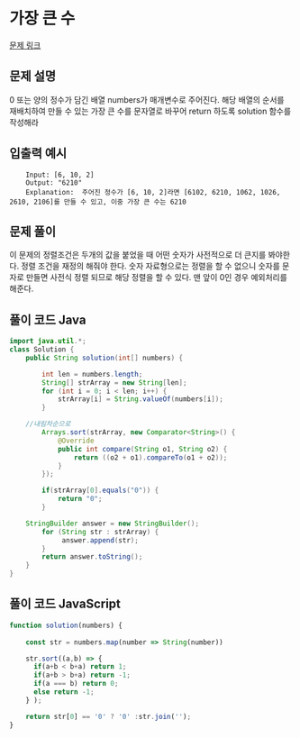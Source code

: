 # 가장 큰 수

[문제 링크](https://programmers.co.kr/learn/courses/30/lessons/42746)

## 문제 설명

0 또는 양의 정수가 담긴 배열 numbers가 매개변수로 주어진다. 해당 배열의 순서를 재배치하여 만들 수 있는 가장 큰 수를 문자열로 바꾸어 return 하도록 solution 함수를 작성해라

## 입출력 예시

```
	Input: [6, 10, 2]
	Output: "6210"
	Explanation:  주어진 정수가 [6, 10, 2]라면 [6102, 6210, 1062, 1026, 2610, 2106]를 만들 수 있고, 이중 가장 큰 수는 6210
```

## 문제 풀이

이 문제의 정렬조건은 두개의 값을 붙었을 때 어떤 숫자가 사전적으로 더 큰지를 봐야한다. 정렬 조건을 재정의 해줘야 한다. 숫자 자료형으로는 정렬을 할 수 없으니 숫자를 문자로 만들면 사전식 정렬 되므로 해당 정렬을 할 수 있다.
맨 앞이 0인 경우 예외처리를 해준다.

## 풀이 코드 Java

```java
import java.util.*;
class Solution {
    public String solution(int[] numbers) {

		int len = numbers.length;
		String[] strArray = new String[len];
		for (int i = 0; i < len; i++) {
			strArray[i] = String.valueOf(numbers[i]);
		}

    //내림차순으로
		Arrays.sort(strArray, new Comparator<String>() {
			@Override
			public int compare(String o1, String o2) {
				return ((o2 + o1).compareTo(o1 + o2));
			}
		});

		if(strArray[0].equals("0")) {
			return "0";
		}

    StringBuilder answer = new StringBuilder();
		for (String str : strArray) {
			 answer.append(str);
		}
		return answer.toString();
    }
}
```

## 풀이 코드 JavaScript

```js
function solution(numbers) {
  
    const str = numbers.map(number => String(number))

    str.sort((a,b) => { 
      if(a+b < b+a) return 1;
      if(a+b > b+a) return -1;
      if(a === b) return 0;
      else return -1;
    } );

    return str[0] == '0' ? '0' :str.join('');
}

```


